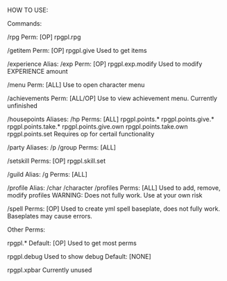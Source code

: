 HOW TO USE:

Commands:

/rpg
Perm: [OP]
rpgpl.rpg

/getitem
Perm: [OP]
rpgpl.give
Used to get items

/experience
Alias: /exp
Perm: [OP]
rpgpl.exp.modify
Used to modify EXPERIENCE amount

/menu
Perm: [ALL]
Use to open character menu

/achievements
Perm: [ALL/OP]
Use to view achievement menu. Currently unfinished

/housepoints
Aliases: /hp
Perms: [ALL]
rpgpl.points.*
rpgpl.points.give.*
rpgpl.points.take.*
rpgpl.points.give.own
rpgpl.points.take.own
rpgpl.points.set
Requires op for certail functionality

/party
Aliases: /p /group
Perms: [ALL]

/setskill
Perms: [OP]
rpgpl.skill.set

/guild
Alias: /g
Perms: [ALL]

/profile
Alias: /char /character /profiles
Perms: [ALL]
Used to add, remove, modify profiles
WARNING: Does not fully work. Use at your own risk

/spell
Perms: [OP]
Used to create yml spell baseplate, does not fully work.
Baseplates may cause errors.


Other Perms:

rpgpl.*
Default: [OP]
Used to get most perms

rpgpl.debug
Used to show debug
Default: [NONE]

rpgpl.xpbar
Currently unused
